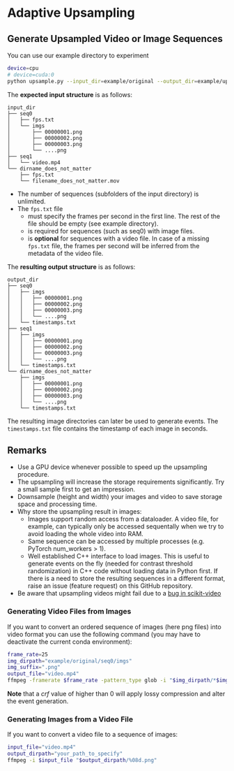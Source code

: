 # Adaptive Upsampling

## Generate Upsampled Video or Image Sequences
You can use our example directory to experiment
```bash
device=cpu
# device=cuda:0
python upsample.py --input_dir=example/original --output_dir=example/upsampled --device=$device

```
The **expected input structure** is as follows:
```
input_dir
├── seq0
│   ├── fps.txt
│   └── imgs
│       ├── 00000001.png
│       ├── 00000002.png
│       ├── 00000003.png
│       └── ....png
├── seq1
│   └── video.mp4
└── dirname_does_not_matter
    ├── fps.txt
    └── filename_does_not_matter.mov

```
- The number of sequences (subfolders of the input directory) is unlimited.
- The `fps.txt` file
    - must specify the frames per second in the first line. The rest of the file should be empty (see example directory).
    - is required for sequences (such as seq0) with image files.
    - is **optional** for sequences with a video file. In case of a missing `fps.txt` file, the frames per second will be inferred from the metadata of the video file.

The **resulting output structure** is as follows:
```
output_dir
├── seq0
│   ├── imgs
│   │   ├── 00000001.png
│   │   ├── 00000002.png
│   │   ├── 00000003.png
│   │   └── ....png
│   └── timestamps.txt
├── seq1
│   ├── imgs
│   │   ├── 00000001.png
│   │   ├── 00000002.png
│   │   ├── 00000003.png
│   │   └── ....png
│   └── timestamps.txt
└── dirname_does_not_matter
    ├── imgs
    │   ├── 00000001.png
    │   ├── 00000002.png
    │   ├── 00000003.png
    │   └── ....png
    └── timestamps.txt
```
The resulting image directories can later be used to generate events. The `timestamps.txt` file contains the timestamp of each image in seconds.


## Remarks
- Use a GPU device whenever possible to speed up the upsampling procedure.
- The upsampling will increase the storage requirements significantly. Try a small sample first to get an impression.
- Downsample (height and width) your images and video to save storage space and processing time.
- Why store the upsampling result in images:
    - Images support random access from a dataloader. A video file, for example, can typically only be accessed sequentally when we try to avoid loading the whole video into RAM.
    - Same sequence can be accessed by multiple processes (e.g. PyTorch num\_workers > 1).
    - Well established C++ interface to load images. This is useful to generate events on the fly (needed for contrast threshold randomization) in C++ code without loading data in Python first.
  If there is a need to store the resulting sequences in a different format, raise an issue (feature request) on this GitHub repository.
- Be aware that upsampling videos might fail due to a [bug in scikit-video](https://github.com/scikit-video/scikit-video/issues/60)

### Generating Video Files from Images
If you want to convert an ordered sequence of images (here png files) into video format you can use the following command (you may have to deactivate the current conda environment):
```bash
frame_rate=25
img_dirpath="example/original/seq0/imgs"
img_suffix=".png"
output_file="video.mp4"
ffmpeg -framerate $frame_rate -pattern_type glob -i "$img_dirpath/*$img_suffix" -c:v libx264 -crf 0 $output_file
```
**Note** that a *crf* value of higher than 0 will apply lossy compression and alter the event generation.

### Generating Images from a Video File
If you want to convert a video file to a sequence of images:
```bash
input_file="video.mp4"
output_dirpath="your_path_to_specify"
ffmpeg -i $input_file "$output_dirpath/%08d.png"
```
